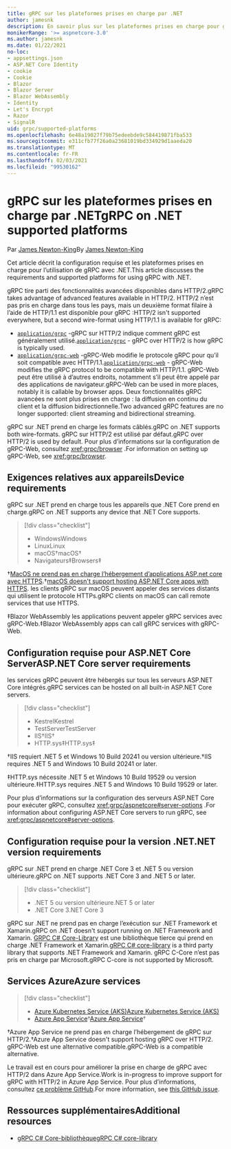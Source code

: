 ```yaml
---
title: gRPC sur les plateformes prises en charge par .NET
author: jamesnk
description: En savoir plus sur les plateformes prises en charge pour gRPC sur .NET.
monikerRange: '>= aspnetcore-3.0'
ms.author: jamesnk
ms.date: 01/22/2021
no-loc:
- appsettings.json
- ASP.NET Core Identity
- cookie
- Cookie
- Blazor
- Blazor Server
- Blazor WebAssembly
- Identity
- Let's Encrypt
- Razor
- SignalR
uid: grpc/supported-platforms
ms.openlocfilehash: 6e48a19027f79b75edeebde9c584419871fba533
ms.sourcegitcommit: e311cfb77f26a0a23681019bd334929d1aaeda20
ms.translationtype: MT
ms.contentlocale: fr-FR
ms.lasthandoff: 02/03/2021
ms.locfileid: "99530162"
---
```

# <a name="grpc-on-net-supported-platforms"></a><span data-ttu-id="35a5b-103">gRPC sur les plateformes prises en charge par .NET</span><span class="sxs-lookup"><span data-stu-id="35a5b-103">gRPC on .NET supported platforms</span></span>

<span data-ttu-id="35a5b-104">Par [James Newton-King](https://twitter.com/jamesnk)</span><span class="sxs-lookup"><span data-stu-id="35a5b-104">By [James Newton-King](https://twitter.com/jamesnk)</span></span>

<span data-ttu-id="35a5b-105">Cet article décrit la configuration requise et les plateformes prises en charge pour l’utilisation de gRPC avec .NET.</span><span class="sxs-lookup"><span data-stu-id="35a5b-105">This article discusses the requirements and supported platforms for using gRPC with .NET.</span></span>

<span data-ttu-id="35a5b-106">gRPC tire parti des fonctionnalités avancées disponibles dans HTTP/2.</span><span class="sxs-lookup"><span data-stu-id="35a5b-106">gRPC takes advantage of advanced features available in  HTTP/2.</span></span> <span data-ttu-id="35a5b-107">HTTP/2 n’est pas pris en charge dans tous les pays, mais un deuxième format filaire à l’aide de HTTP/1.1 est disponible pour gRPC :</span><span class="sxs-lookup"><span data-stu-id="35a5b-107">HTTP/2 isn't supported everywhere, but a second wire-format using HTTP/1.1 is available for gRPC:</span></span>

* <span data-ttu-id="35a5b-108">[`application/grpc`](https://github.com/grpc/grpc/blob/master/doc/PROTOCOL-HTTP2.md) -gRPC sur HTTP/2 indique comment gRPC est généralement utilisé.</span><span class="sxs-lookup"><span data-stu-id="35a5b-108">[`application/grpc`](https://github.com/grpc/grpc/blob/master/doc/PROTOCOL-HTTP2.md) - gRPC over HTTP/2 is how gRPC is typically used.</span></span>
* <span data-ttu-id="35a5b-109">[`application/grpc-web`](https://github.com/grpc/grpc/blob/master/doc/PROTOCOL-WEB.md) -gRPC-Web modifie le protocole gRPC pour qu’il soit compatible avec HTTP/1.1.</span><span class="sxs-lookup"><span data-stu-id="35a5b-109">[`application/grpc-web`](https://github.com/grpc/grpc/blob/master/doc/PROTOCOL-WEB.md) - gRPC-Web modifies the gRPC protocol to be compatible with HTTP/1.1.</span></span> <span data-ttu-id="35a5b-110">gRPC-Web peut être utilisé à d’autres endroits, notamment s’il peut être appelé par des applications de navigateur.</span><span class="sxs-lookup"><span data-stu-id="35a5b-110">gRPC-Web can be used in more places, notably it is callable by browser apps.</span></span> <span data-ttu-id="35a5b-111">Deux fonctionnalités gRPC avancées ne sont plus prises en charge : la diffusion en continu du client et la diffusion bidirectionnelle.</span><span class="sxs-lookup"><span data-stu-id="35a5b-111">Two advanced gRPC features are no longer supported: client streaming and bidirectional streaming.</span></span>

<span data-ttu-id="35a5b-112">gRPC sur .NET prend en charge les formats câblés.</span><span class="sxs-lookup"><span data-stu-id="35a5b-112">gRPC on .NET supports both wire-formats.</span></span> <span data-ttu-id="35a5b-113">gRPC sur HTTP/2 est utilisé par défaut.</span><span class="sxs-lookup"><span data-stu-id="35a5b-113">gRPC over HTTP/2 is used by default.</span></span> <span data-ttu-id="35a5b-114">Pour plus d’informations sur la configuration de gRPC-Web, consultez <xref:grpc/browser> .</span><span class="sxs-lookup"><span data-stu-id="35a5b-114">For information on setting up gRPC-Web, see <xref:grpc/browser>.</span></span>

## <a name="device-requirements"></a><span data-ttu-id="35a5b-115">Exigences relatives aux appareils</span><span class="sxs-lookup"><span data-stu-id="35a5b-115">Device requirements</span></span>

<span data-ttu-id="35a5b-116">gRPC sur .NET prend en charge tous les appareils que .NET Core prend en charge.</span><span class="sxs-lookup"><span data-stu-id="35a5b-116">gRPC on .NET supports any device that .NET Core supports.</span></span>

> [!div class="checklist"]
>
> * <span data-ttu-id="35a5b-117">Windows</span><span class="sxs-lookup"><span data-stu-id="35a5b-117">Windows</span></span>
> * <span data-ttu-id="35a5b-118">Linux</span><span class="sxs-lookup"><span data-stu-id="35a5b-118">Linux</span></span>
> * <span data-ttu-id="35a5b-119">macOS&dagger;</span><span class="sxs-lookup"><span data-stu-id="35a5b-119">macOS&dagger;</span></span>
> * <span data-ttu-id="35a5b-120">Navigateurs&Dagger;</span><span class="sxs-lookup"><span data-stu-id="35a5b-120">Browsers&Dagger;</span></span>

<span data-ttu-id="35a5b-121">&dagger;[MacOS ne prend pas en charge l’hébergement d’applications ASP.net core avec HTTPS](xref:grpc/troubleshoot#unable-to-start-aspnet-core-grpc-app-on-macos).</span><span class="sxs-lookup"><span data-stu-id="35a5b-121">&dagger;[macOS doesn't support hosting ASP.NET Core apps with HTTPS](xref:grpc/troubleshoot#unable-to-start-aspnet-core-grpc-app-on-macos).</span></span> <span data-ttu-id="35a5b-122">les clients gRPC sur macOS peuvent appeler des services distants qui utilisent le protocole HTTPs.</span><span class="sxs-lookup"><span data-stu-id="35a5b-122">gRPC clients on macOS can call remote services that use HTTPS.</span></span>

<span data-ttu-id="35a5b-123">&Dagger;Blazor WebAssembly les applications peuvent appeler gRPC services avec gRPC-Web.</span><span class="sxs-lookup"><span data-stu-id="35a5b-123">&Dagger;Blazor WebAssembly apps can call gRPC services with gRPC-Web.</span></span>

## <a name="aspnet-core-server-requirements"></a><span data-ttu-id="35a5b-124">Configuration requise pour ASP.NET Core Server</span><span class="sxs-lookup"><span data-stu-id="35a5b-124">ASP.NET Core server requirements</span></span>

<span data-ttu-id="35a5b-125">les services gRPC peuvent être hébergés sur tous les serveurs ASP.NET Core intégrés.</span><span class="sxs-lookup"><span data-stu-id="35a5b-125">gRPC services can be hosted on all built-in ASP.NET Core servers.</span></span>

> [!div class="checklist"]
>
> * <span data-ttu-id="35a5b-126">Kestrel</span><span class="sxs-lookup"><span data-stu-id="35a5b-126">Kestrel</span></span>
> * <span data-ttu-id="35a5b-127">TestServer</span><span class="sxs-lookup"><span data-stu-id="35a5b-127">TestServer</span></span>
> * <span data-ttu-id="35a5b-128">IIS&dagger;</span><span class="sxs-lookup"><span data-stu-id="35a5b-128">IIS&dagger;</span></span>
> * <span data-ttu-id="35a5b-129">HTTP.sys&Dagger;</span><span class="sxs-lookup"><span data-stu-id="35a5b-129">HTTP.sys&Dagger;</span></span>

<span data-ttu-id="35a5b-130">&dagger;IIS requiert .NET 5 et Windows 10 Build 20241 ou version ultérieure.</span><span class="sxs-lookup"><span data-stu-id="35a5b-130">&dagger;IIS requires .NET 5 and Windows 10 Build 20241 or later.</span></span>

<span data-ttu-id="35a5b-131">&Dagger;HTTP.sys nécessite .NET 5 et Windows 10 Build 19529 ou version ultérieure.</span><span class="sxs-lookup"><span data-stu-id="35a5b-131">&Dagger;HTTP.sys requires .NET 5 and Windows 10 Build 19529 or later.</span></span>

<span data-ttu-id="35a5b-132">Pour plus d’informations sur la configuration des serveurs ASP.NET Core pour exécuter gRPC, consultez <xref:grpc/aspnetcore#server-options> .</span><span class="sxs-lookup"><span data-stu-id="35a5b-132">For information about configuring ASP.NET Core servers to run gRPC, see <xref:grpc/aspnetcore#server-options>.</span></span>

## <a name="net-version-requirements"></a><span data-ttu-id="35a5b-133">Configuration requise pour la version .NET</span><span class="sxs-lookup"><span data-stu-id="35a5b-133">.NET version requirements</span></span>

<span data-ttu-id="35a5b-134">gRPC sur .NET prend en charge .NET Core 3 et .NET 5 ou version ultérieure.</span><span class="sxs-lookup"><span data-stu-id="35a5b-134">gRPC on .NET supports .NET Core 3 and .NET 5 or later.</span></span>

> [!div class="checklist"]
>
> * <span data-ttu-id="35a5b-135">.NET 5 ou version ultérieure</span><span class="sxs-lookup"><span data-stu-id="35a5b-135">.NET 5 or later</span></span>
> * <span data-ttu-id="35a5b-136">.NET Core 3</span><span class="sxs-lookup"><span data-stu-id="35a5b-136">.NET Core 3</span></span>

<span data-ttu-id="35a5b-137">gRPC sur .NET ne prend pas en charge l’exécution sur .NET Framework et Xamarin.</span><span class="sxs-lookup"><span data-stu-id="35a5b-137">gRPC on .NET doesn't support running on .NET Framework and Xamarin.</span></span> <span data-ttu-id="35a5b-138">[GRPC C# Core-Library](https://grpc.io/docs/languages/csharp/quickstart/) est une bibliothèque tierce qui prend en charge .NET Framework et Xamarin.</span><span class="sxs-lookup"><span data-stu-id="35a5b-138">[gRPC C# core-library](https://grpc.io/docs/languages/csharp/quickstart/) is a third party library that supports .NET Framework and Xamarin.</span></span> <span data-ttu-id="35a5b-139">gRPC C-Core n’est pas pris en charge par Microsoft.</span><span class="sxs-lookup"><span data-stu-id="35a5b-139">gRPC C-core is not supported by Microsoft.</span></span>

## <a name="azure-services"></a><span data-ttu-id="35a5b-140">Services Azure</span><span class="sxs-lookup"><span data-stu-id="35a5b-140">Azure services</span></span>

> [!div class="checklist"]
>
> * [<span data-ttu-id="35a5b-141">Azure Kubernetes Service (AKS)</span><span class="sxs-lookup"><span data-stu-id="35a5b-141">Azure Kubernetes Service (AKS)</span></span>](https://azure.microsoft.com/services/kubernetes-service/)
> * <span data-ttu-id="35a5b-142">[Azure App Service](https://azure.microsoft.com/services/app-service/)&dagger;</span><span class="sxs-lookup"><span data-stu-id="35a5b-142">[Azure App Service](https://azure.microsoft.com/services/app-service/)&dagger;</span></span>

<span data-ttu-id="35a5b-143">&dagger;Azure App Service ne prend pas en charge l’hébergement de gRPC sur HTTP/2.</span><span class="sxs-lookup"><span data-stu-id="35a5b-143">&dagger;Azure App Service doesn't support hosting gRPC over HTTP/2.</span></span> <span data-ttu-id="35a5b-144">gRPC-Web est une alternative compatible.</span><span class="sxs-lookup"><span data-stu-id="35a5b-144">gRPC-Web is a compatible alternative.</span></span>

<span data-ttu-id="35a5b-145">Le travail est en cours pour améliorer la prise en charge de gRPC avec HTTP/2 dans Azure App Service.</span><span class="sxs-lookup"><span data-stu-id="35a5b-145">Work is in-progress to improve support for gRPC with HTTP/2 in Azure App Service.</span></span> <span data-ttu-id="35a5b-146">Pour plus d’informations, consultez [ce problème GitHub](https://github.com/dotnet/AspNetCore/issues/9020).</span><span class="sxs-lookup"><span data-stu-id="35a5b-146">For more information, see [this GitHub issue](https://github.com/dotnet/AspNetCore/issues/9020).</span></span>

## <a name="additional-resources"></a><span data-ttu-id="35a5b-147">Ressources supplémentaires</span><span class="sxs-lookup"><span data-stu-id="35a5b-147">Additional resources</span></span>

* [<span data-ttu-id="35a5b-148">gRPC C# Core-bibliothèque</span><span class="sxs-lookup"><span data-stu-id="35a5b-148">gRPC C# core-library</span></span>](https://grpc.io/docs/languages/csharp/quickstart/)
